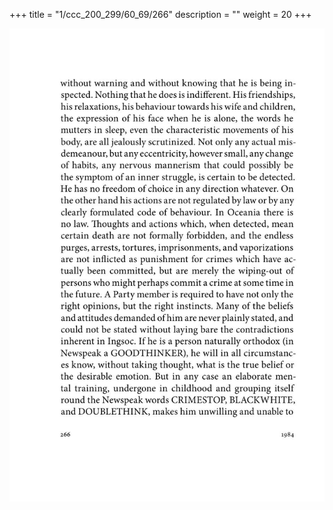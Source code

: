 +++
title = "1/ccc_200_299/60_69/266"
description = ""
weight = 20
+++

<img class="center-fit-jpg" src="/jpg_/out_jpg_1984__266.jpg" ></img>

